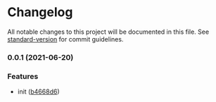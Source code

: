# Changelog

All notable changes to this project will be documented in this file. See [standard-version](https://github.com/conventional-changelog/standard-version) for commit guidelines.

### 0.0.1 (2021-06-20)


### Features

* init ([b4668d6](https://github.com/stranerd/sd-modal/commit/b4668d6ac381812d6c54c6bd4e0efb6593cad9bd))
